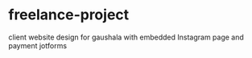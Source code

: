 # freelance-project
client website design for gaushala with embedded Instagram page and payment jotforms
